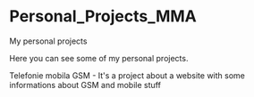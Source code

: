 # Personal_Projects_MMA
My personal projects

Here you can see some of my personal projects.

Telefonie mobila GSM - It's a project about a website with some informations about GSM and mobile stuff
